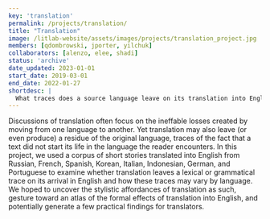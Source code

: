 ```yaml
---
key: 'translation'
permalink: /projects/translation/
title: "Translation"
image: /litlab-website/assets/images/projects/translation_project.jpg
members: [qdombrowski, jporter, yilchuk]
collaborators: [alenzo, elee, shadi]
status: 'archive'
date_updated: 2023-01-01
start_date: 2019-03-01
end_date: 2022-01-27
shortdesc: |
  What traces does a source language leave on its translation into English?
---
```


Discussions of translation often focus on the ineffable losses created by moving from one language to another. Yet translation may also leave (or even produce) a residue of the original language, traces of the fact that a text did not start its life in the language the reader encounters. In this project, we used a corpus of short stories translated into English from Russian, French, Spanish, Korean, Italian, Indonesian, German, and Portuguese to examine whether translation leaves a lexical or grammatical trace on its arrival in English and how these traces may vary by language. We hoped to uncover the stylistic affordances of translation as such, gesture toward an atlas of the formal effects of translation into English, and potentially generate a few practical findings for translators.